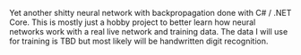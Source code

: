 Yet another shitty neural network with backpropagation done with C# / .NET Core. This is mostly just a hobby project to better learn how neural networks work with a real live network and training data. The data I will use for training is TBD but most likely will be handwritten digit recognition.
